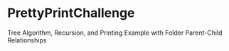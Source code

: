 # PrettyPrintChallenge
 Tree Algorithm, Recursion, and Printing Example with Folder Parent-Child Relationships
